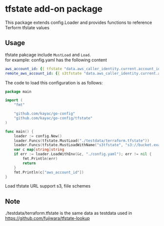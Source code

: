 # tfstate add-on package

This package extends config.Loader and provides functions to reference Terform tfstate values

## Usage

tfstate pakcage include `MustLoad` and `Load`.  
for example:
config.yaml has the following content
```yaml
aws_account_id: {{ tfstate "data.aws_caller_identity.current.account_id" }}
remote_aws_account_id: {{ s3tfstate "data.aws_caller_identity.current.account_id" }}
```

The code to load this configuration is as follows:
```go
package main

import (
    "fmt"

	"github.com/kayac/go-config"
	"github.com/kayac/go-config/tfstate"
)

func main() {
	loader := config.New()
	loader.Funcs(tfstate.MustLoad("./testdata/terraform.tfstate"))
	loader.Funcs(tfstate.MustLoadWithName("s3tfstate", "s3://bucket.example.com/terraform.tfstate"))
	var c map[string]string
	if err := loader.LoadWithEnv(&c, "./config.yaml"); err != nil {
		fmt.Println(err)
		return
	}
	fmt.Println(c["aws_account_id"])
}
```

Load tfstate URL support s3, fiile schemes

## Note

./testdata/terraform.tfstate is the same data as testdata used in https://github.com/fujiwara/tfstate-lookup
